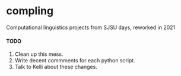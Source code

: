 # compling
Computational linguistics projects from SJSU days, reworked in 2021

#### TODO

1. Clean up this mess.
2. Write decent commments for each python script.
3. Talk to Kelli about these changes.

